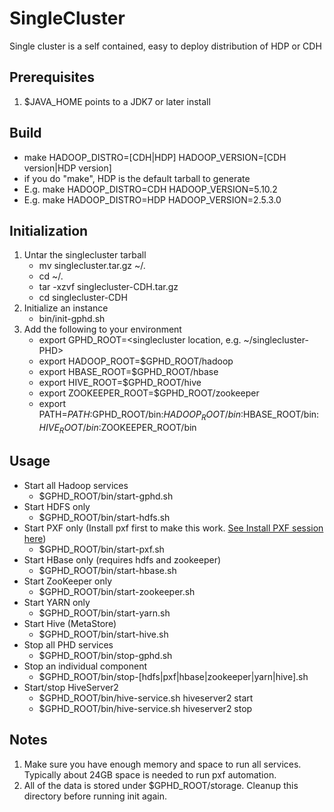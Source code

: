 SingleCluster
=============

Single cluster is a self contained, easy to deploy distribution of HDP or CDH

Prerequisites
-------------

1.	$JAVA_HOME points to a JDK7 or later install

Build
-----

-	make HADOOP_DISTRO=[CDH|HDP] HADOOP_VERSION=[CDH version|HDP version]
-	if you do "make", HDP is the default tarball to generate
-	E.g. make HADOOP_DISTRO=CDH HADOOP_VERSION=5.10.2
-   E.g. make HADOOP_DISTRO=HDP HADOOP_VERSION=2.5.3.0

Initialization
--------------

1. Untar the singlecluster tarball
	-	mv singlecluster.tar.gz ~/.
	-	cd ~/.
	-	tar -xzvf singlecluster-CDH.tar.gz
	-	cd singlecluster-CDH
2. Initialize an instance
	-	bin/init-gphd.sh
2. Add the following to your environment
	-	export GPHD_ROOT=<singlecluster location, e.g. ~/singlecluster-PHD>
	-	export HADOOP_ROOT=$GPHD_ROOT/hadoop
	-	export HBASE_ROOT=$GPHD_ROOT/hbase
	-	export HIVE_ROOT=$GPHD_ROOT/hive
	-	export ZOOKEEPER_ROOT=$GPHD_ROOT/zookeeper
	-	export PATH=$PATH:$GPHD_ROOT/bin:$HADOOP_ROOT/bin:$HBASE_ROOT/bin:$HIVE_ROOT/bin:$ZOOKEEPER_ROOT/bin

Usage
-----

-	Start all Hadoop services
	-	$GPHD_ROOT/bin/start-gphd.sh
-	Start HDFS only
	-	$GPHD_ROOT/bin/start-hdfs.sh
-	Start PXF only (Install pxf first to make this work. [See Install PXF session here](https://cwiki.apache.org/confluence/display/HAWQ/PXF+Build+and+Install))
	-	$GPHD_ROOT/bin/start-pxf.sh
-	Start HBase only (requires hdfs and zookeeper)
	-	$GPHD_ROOT/bin/start-hbase.sh
-	Start ZooKeeper only
	-	$GPHD_ROOT/bin/start-zookeeper.sh
-	Start YARN only
	-	$GPHD_ROOT/bin/start-yarn.sh
-	Start Hive (MetaStore)
	-	$GPHD_ROOT/bin/start-hive.sh
- 	Stop all PHD services
	- 	$GPHD_ROOT/bin/stop-gphd.sh
-	Stop an individual component
	-	$GPHD_ROOT/bin/stop-[hdfs|pxf|hbase|zookeeper|yarn|hive].sh
-	Start/stop HiveServer2
	-	$GPHD_ROOT/bin/hive-service.sh hiveserver2 start
	-	$GPHD_ROOT/bin/hive-service.sh hiveserver2 stop

Notes
-----

1.	Make sure you have enough memory and space to run all services. Typically about 24GB space is needed to run pxf automation.
2.	All of the data is stored under $GPHD_ROOT/storage. Cleanup this directory before running init again.
